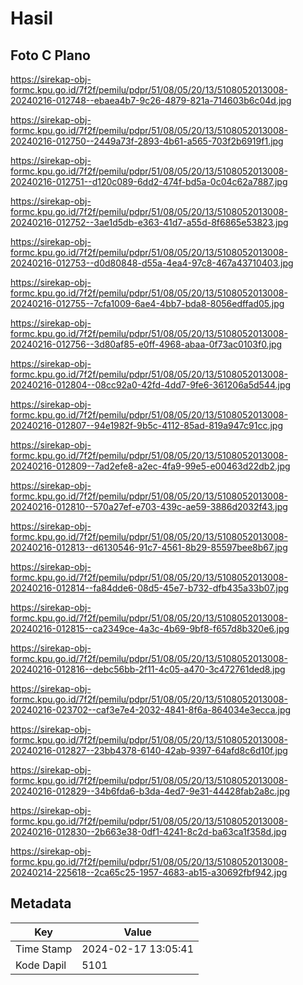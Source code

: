 # Hasil

## Foto C Plano

https://sirekap-obj-formc.kpu.go.id/7f2f/pemilu/pdpr/51/08/05/20/13/5108052013008-20240216-012748--ebaea4b7-9c26-4879-821a-714603b6c04d.jpg

https://sirekap-obj-formc.kpu.go.id/7f2f/pemilu/pdpr/51/08/05/20/13/5108052013008-20240216-012750--2449a73f-2893-4b61-a565-703f2b6919f1.jpg

https://sirekap-obj-formc.kpu.go.id/7f2f/pemilu/pdpr/51/08/05/20/13/5108052013008-20240216-012751--d120c089-6dd2-474f-bd5a-0c04c62a7887.jpg

https://sirekap-obj-formc.kpu.go.id/7f2f/pemilu/pdpr/51/08/05/20/13/5108052013008-20240216-012752--3ae1d5db-e363-41d7-a55d-8f6865e53823.jpg

https://sirekap-obj-formc.kpu.go.id/7f2f/pemilu/pdpr/51/08/05/20/13/5108052013008-20240216-012753--d0d80848-d55a-4ea4-97c8-467a43710403.jpg

https://sirekap-obj-formc.kpu.go.id/7f2f/pemilu/pdpr/51/08/05/20/13/5108052013008-20240216-012755--7cfa1009-6ae4-4bb7-bda8-8056edffad05.jpg

https://sirekap-obj-formc.kpu.go.id/7f2f/pemilu/pdpr/51/08/05/20/13/5108052013008-20240216-012756--3d80af85-e0ff-4968-abaa-0f73ac0103f0.jpg

https://sirekap-obj-formc.kpu.go.id/7f2f/pemilu/pdpr/51/08/05/20/13/5108052013008-20240216-012804--08cc92a0-42fd-4dd7-9fe6-361206a5d544.jpg

https://sirekap-obj-formc.kpu.go.id/7f2f/pemilu/pdpr/51/08/05/20/13/5108052013008-20240216-012807--94e1982f-9b5c-4112-85ad-819a947c91cc.jpg

https://sirekap-obj-formc.kpu.go.id/7f2f/pemilu/pdpr/51/08/05/20/13/5108052013008-20240216-012809--7ad2efe8-a2ec-4fa9-99e5-e00463d22db2.jpg

https://sirekap-obj-formc.kpu.go.id/7f2f/pemilu/pdpr/51/08/05/20/13/5108052013008-20240216-012810--570a27ef-e703-439c-ae59-3886d2032f43.jpg

https://sirekap-obj-formc.kpu.go.id/7f2f/pemilu/pdpr/51/08/05/20/13/5108052013008-20240216-012813--d6130546-91c7-4561-8b29-85597bee8b67.jpg

https://sirekap-obj-formc.kpu.go.id/7f2f/pemilu/pdpr/51/08/05/20/13/5108052013008-20240216-012814--fa84dde6-08d5-45e7-b732-dfb435a33b07.jpg

https://sirekap-obj-formc.kpu.go.id/7f2f/pemilu/pdpr/51/08/05/20/13/5108052013008-20240216-012815--ca2349ce-4a3c-4b69-9bf8-f657d8b320e6.jpg

https://sirekap-obj-formc.kpu.go.id/7f2f/pemilu/pdpr/51/08/05/20/13/5108052013008-20240216-012816--debc56bb-2f11-4c05-a470-3c472761ded8.jpg

https://sirekap-obj-formc.kpu.go.id/7f2f/pemilu/pdpr/51/08/05/20/13/5108052013008-20240216-023702--caf3e7e4-2032-4841-8f6a-864034e3ecca.jpg

https://sirekap-obj-formc.kpu.go.id/7f2f/pemilu/pdpr/51/08/05/20/13/5108052013008-20240216-012827--23bb4378-6140-42ab-9397-64afd8c6d10f.jpg

https://sirekap-obj-formc.kpu.go.id/7f2f/pemilu/pdpr/51/08/05/20/13/5108052013008-20240216-012829--34b6fda6-b3da-4ed7-9e31-44428fab2a8c.jpg

https://sirekap-obj-formc.kpu.go.id/7f2f/pemilu/pdpr/51/08/05/20/13/5108052013008-20240216-012830--2b663e38-0df1-4241-8c2d-ba63ca1f358d.jpg

https://sirekap-obj-formc.kpu.go.id/7f2f/pemilu/pdpr/51/08/05/20/13/5108052013008-20240214-225618--2ca65c25-1957-4683-ab15-a30692fbf942.jpg


## Metadata

| Key        | Value               |
| ---------- | ------------------- |
| Time Stamp | 2024-02-17 13:05:41 |
| Kode Dapil | 5101                |



